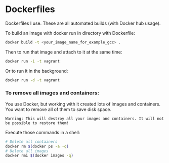 # Dockerfiles
Dockerfiles I use. These are all automated builds (with Docker hub usage).

To build an image with docker run in directory with Dockerfile:
```bash
docker build -t <your_image_name_for_example_gcc> .
```
Then to run that image and attach to it at the same time:
```bash
docker run -i -t vagrant
```
Or to run it in the background:
```bash
docker run -d -t vagrant
```

### To remove all images and containers:
You use Docker, but working with it created lots of images and containers. You want to remove all of them to save disk space.

```
Warning: This will destroy all your images and containers. It will not be possible to restore them!
```

Execute those commands in a shell:

```bash
# Delete all containers
docker rm $(docker ps -a -q)
# Delete all images
docker rmi $(docker images -q)
```